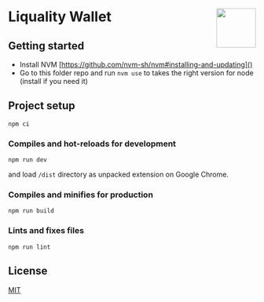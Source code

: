 # Liquality Wallet <img align="right" src="https://raw.githubusercontent.com/liquality/chainabstractionlayer/master/liquality-logo.png" height="80px" />

## Getting started
- Install NVM [https://github.com/nvm-sh/nvm#installing-and-updating]()
- Go to this folder repo and run `nvm use` to takes the right version for node (install if you need it)

## Project setup
```
npm ci
```

### Compiles and hot-reloads for development
```
npm run dev
```

and load `/dist` directory as unpacked extension on Google Chrome.

### Compiles and minifies for production
```
npm run build
```

### Lints and fixes files
```
npm run lint
```

## License

[MIT](./LICENSE.md)
